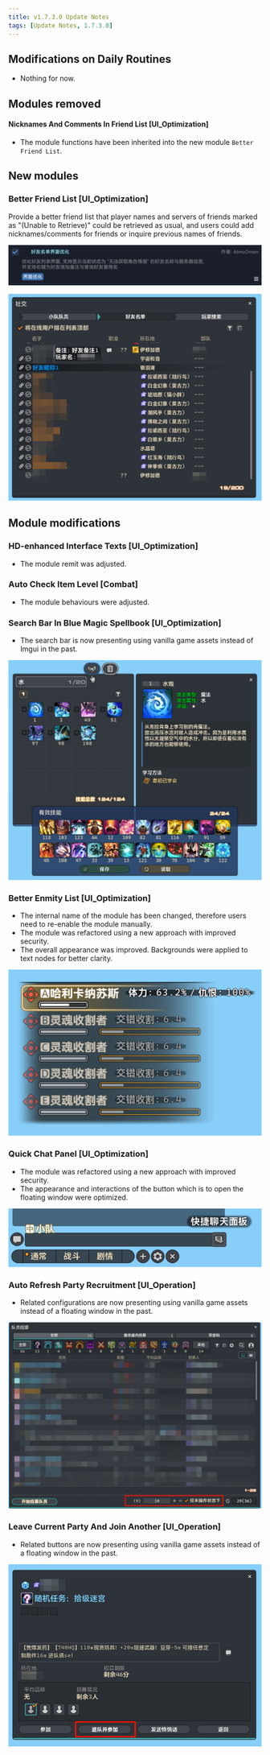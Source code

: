 ```yaml
---
title: v1.7.3.0 Update Notes
tags: [Update Notes, 1.7.3.0]
---
```


## Modifications on Daily Routines

- Nothing for now.

## Modules removed

#### Nicknames And Comments In Friend List [UI_Optimization]

- The module functions have been inherited into the new module `Better Friend List`.

## New modules

### Better Friend List [UI_Optimization]

Provide a better friend list that player names and servers of friends marked as "(Unable to Retrieve)" could be retrieved as usual, and users could add nicknames/comments for friends or inquire previous names of friends.

![OptimizedFriendList](/assets/Changelog/1.7.3.0/OptimizedFriendList.png)

![OptimizedFriendList-UI](/assets/Changelog/1.7.3.0/OptimizedFriendList-UI.png)

## Module modifications

### HD-enhanced Interface Texts [UI_Optimization]

- The module remit was adjusted.

### Auto Check Item Level [Combat]

- The module behaviours were adjusted.

### Search Bar In Blue Magic Spellbook [UI_Optimization]

- The search bar is now presenting using vanilla game assets instead of Imgui in the past.

![FastBLUSpellbookSearchBar-UI](/assets/Changelog/1.7.3.0/FastBLUSpellbookSearchBar-UI.png)

### Better Enmity List [UI_Optimization]

- The internal name of the module has been changed, therefore users need to re-enable the module manually.
- The module was refactored using a new approach with improved security.
- The overall appearance was improved. Backgrounds were applied to text nodes for better clarity. 

![OptimizedEnemyList-UI](/assets/Changelog/1.7.3.0/OptimizedEnemyList-UI.png)

### Quick Chat Panel [UI_Optimization]

- The module was refactored using a new approach with improved security.
- The appearance and interactions of the button which is to open the floating window were optimized.

![QuickChatPanel-UI](/assets/Changelog/1.7.3.0/QuickChatPanel-UI.png)

### Auto Refresh Party Recruitment [UI_Operation]

- Related configurations are now presenting using vanilla game assets instead of a floating window in the past.

![AutoRefreshPartyFinder-UI](/assets/Changelog/1.7.3.0/AutoRefreshPartyFinder-UI.png)

### Leave Current Party And Join Another [UI_Operation]

- Related buttons are now presenting using vanilla game assets instead of a floating window in the past.

![FastJoinAnotherPartyRecruitment-UI](/assets/Changelog/1.7.3.0/FastJoinAnotherPartyRecruitment-UI.png)